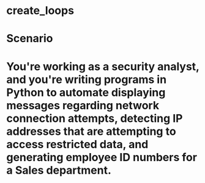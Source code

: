 # create_loops
# Scenario
# You're working as a security analyst, and you're writing programs in Python to automate displaying messages regarding network connection attempts, detecting IP addresses that are attempting to access restricted data, and generating employee ID numbers for a Sales department.

